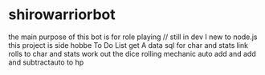 # shirowarriorbot
the main  purpose of this bot is for role playing // still in dev
I new to node.js
this project is side hobbe
To Do List
get A data sql for char and stats
link rolls to char and stats
work out the dice rolling mechanic
auto add and add and subtractauto to hp 

